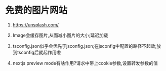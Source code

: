 # 免费的图片网站

1. <https://unsplash.com/>

2. Image会缓存图片,从而减小图片的大小;延迟加载

3. tsconfig.json似乎会优先于jsconfig.json;在jsconfig中配置的路径不起效;放到tsconfig后就起作用啦

4. nextjs preview mode有啥作用?请求中带上cookie参数,设置转发参数的值

